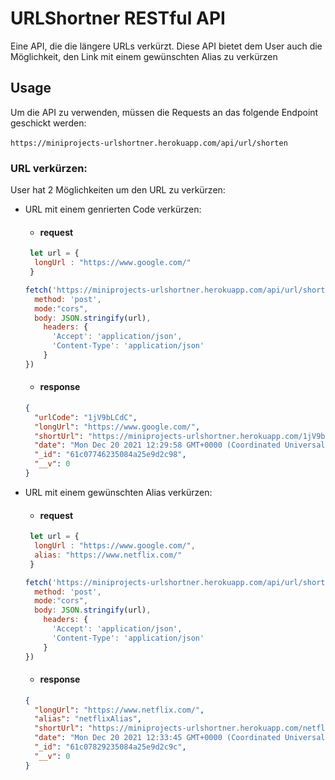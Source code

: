 # URLShortner RESTful API
Eine API, die die längere URLs verkürzt. Diese API bietet dem User auch die Möglichkeit, den Link mit einem gewünschten Alias zu verkürzen

## Usage
Um die API zu verwenden, müssen die Requests an das folgende Endpoint geschickt werden: <br><br>
`https://miniprojects-urlshortner.herokuapp.com/api/url/shorten`

### URL verkürzen:
User hat 2 Möglichkeiten um den URL zu verkürzen:
  - URL mit einem genrierten Code verkürzen:
    * #### request
    ```javascript
     let url = {
      longUrl : "https://www.google.com/"
     }

    fetch('https://miniprojects-urlshortner.herokuapp.com/api/url/shorten', {
      method: 'post',
      mode:"cors",
      body: JSON.stringify(url),
        headers: {
          'Accept': 'application/json',
          'Content-Type': 'application/json'
        }
    })
    ```
    * #### response
    ```json
    {
      "urlCode": "1jV9bLCdC",
      "longUrl": "https://www.google.com/",
      "shortUrl": "https://miniprojects-urlshortner.herokuapp.com/1jV9bLCdC",
      "date": "Mon Dec 20 2021 12:29:58 GMT+0000 (Coordinated Universal Time)",
      "_id": "61c07746235084a25e9d2c98",
      "__v": 0
    }
    ```
  - URL mit einem gewünschten Alias verkürzen:
    * #### request
    ```javascript
     let url = {
      longUrl : "https://www.google.com/",
      alias: "https://www.netflix.com/"
     }

    fetch('https://miniprojects-urlshortner.herokuapp.com/api/url/shorten', {
      method: 'post',
      mode:"cors",
      body: JSON.stringify(url),
        headers: {
          'Accept': 'application/json',
          'Content-Type': 'application/json'
        }
    })
    ```
    * #### response
    ```json
    {
      "longUrl": "https://www.netflix.com/",
      "alias": "netflixAlias",
      "shortUrl": "https://miniprojects-urlshortner.herokuapp.com/netflixAlias",
      "date": "Mon Dec 20 2021 12:33:45 GMT+0000 (Coordinated Universal Time)",
      "_id": "61c07829235084a25e9d2c9c",
      "__v": 0
    }
    ```
